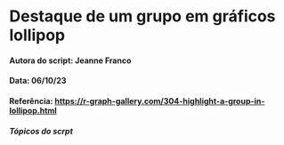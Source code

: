 # Destaque de um grupo em gráficos lollipop

#### Autora do script: Jeanne Franco
#### Data: 06/10/23
#### Referência: https://r-graph-gallery.com/304-highlight-a-group-in-lollipop.html

##### Tópicos do scrpt
